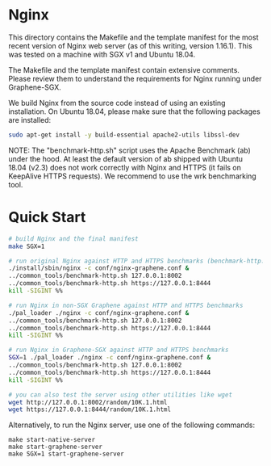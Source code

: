 # Nginx

This directory contains the Makefile and the template manifest for the most
recent version of Nginx web server (as of this writing, version 1.16.1). This
was tested on a machine with SGX v1 and Ubuntu 18.04.

The Makefile and the template manifest contain extensive comments. Please review
them to understand the requirements for Nginx running under Graphene-SGX.

We build Nginx from the source code instead of using an existing installation.
On Ubuntu 18.04, please make sure that the following packages are installed:
```sh
sudo apt-get install -y build-essential apache2-utils libssl-dev
```

NOTE: The "benchmark-http.sh" script uses the Apache Benchmark (ab) under the
hood. At least the default version of ab shipped with Ubuntu 18.04 (v2.3) does
not work correctly with Nginx and HTTPS (it fails on KeepAlive HTTPS requests).
We recommend to use the wrk benchmarking tool.

# Quick Start

```sh
# build Nginx and the final manifest
make SGX=1

# run original Nginx against HTTP and HTTPS benchmarks (benchmark-http.sh, uses ab)
./install/sbin/nginx -c conf/nginx-graphene.conf &
../common_tools/benchmark-http.sh 127.0.0.1:8002
../common_tools/benchmark-http.sh https://127.0.0.1:8444
kill -SIGINT %%

# run Nginx in non-SGX Graphene against HTTP and HTTPS benchmarks
./pal_loader ./nginx -c conf/nginx-graphene.conf &
../common_tools/benchmark-http.sh 127.0.0.1:8002
../common_tools/benchmark-http.sh https://127.0.0.1:8444
kill -SIGINT %%

# run Nginx in Graphene-SGX against HTTP and HTTPS benchmarks
SGX=1 ./pal_loader ./nginx -c conf/nginx-graphene.conf &
../common_tools/benchmark-http.sh 127.0.0.1:8002
../common_tools/benchmark-http.sh https://127.0.0.1:8444
kill -SIGINT %%

# you can also test the server using other utilities like wget
wget http://127.0.0.1:8002/random/10K.1.html
wget https://127.0.0.1:8444/random/10K.1.html
```

Alternatively, to run the Nginx server, use one of the following commands:

```
make start-native-server
make start-graphene-server
make SGX=1 start-graphene-server
```
